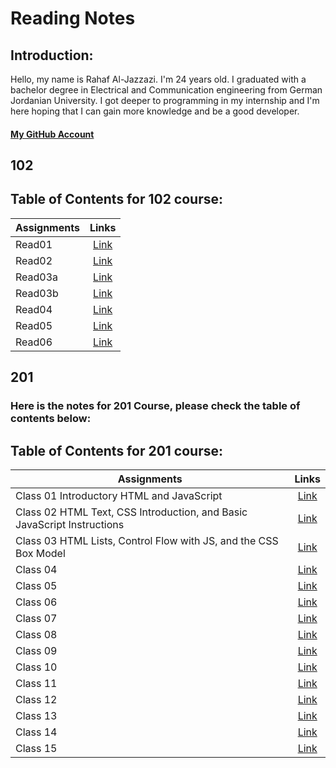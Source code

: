 # Reading Notes
## Introduction:
Hello, my name is Rahaf Al-Jazzazi. I'm 24 years old. I graduated with a bachelor degree in Electrical and Communication engineering from German Jordanian University. I got deeper to programming in my internship and I'm here hoping that I can gain more knowledge and be a good developer.
#### [My GitHub Account](https://github.com/RahafJ96) 

## 102


## Table of Contents for 102 course:

| Assignments   | Links         |
| ------------- |:-------------:|
| Read01       | [Link](102/read01.md) | 
| Read02     | [Link](102/read02.md)    |
| Read03a       | [Link](102/read03a.md) | 
| Read03b     | [Link](102/read03b.md)    |
| Read04 | [Link](102/read04.md)|
| Read05 | [Link](102/read05.md)|
| Read06 | [Link](102/read06.md)|


## 201

### Here is the notes for 201 Course, please check the table of contents below:

## Table of Contents for 201 course:

| Assignments   | Links         |
| ------------- |:-------------:|
| Class 01 Introductory HTML and JavaScript | [Link](201/class01.md)| 
| Class 02 HTML Text, CSS Introduction, and Basic JavaScript Instructions | [Link](201/class02.md)|
| Class 03 HTML Lists, Control Flow with JS, and the CSS Box Model | [Link](201/class03.md)| 
| Class 04 | [Link](201/class04.md)|
| Class 05 | [Link](201/class05.md)|
| Class 06 | [Link](201/class06.md)|
| Class 07 | [Link](201/class07.md)| 
| Class 08 | [Link](201/class08.md)|
| Class 09 | [Link](201/class09.md)| 
| Class 10 | [Link](201/class10.md)|
| Class 11 | [Link](201/class11.md)|
| Class 12 | [Link](201/class12.md)|
| Class 13 | [Link](201/class13.md)|
| Class 14 | [Link](201/class14.md)|
| Class 15 | [Link](201/class15.md)|